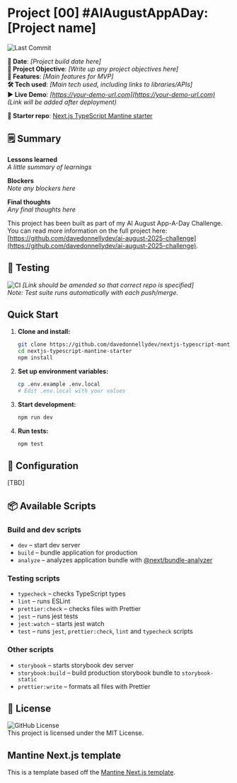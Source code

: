 # Project [00] #AIAugustAppADay: [Project name]

![Last Commit](https://img.shields.io/github/last-commit/davedonnellydev/nextjs-typescript-mantine-starter)  

**📆 Date**: *[Project build date here]*  
**🎯 Project Objective**: *[Write up any project objectives here]*  
**🚀 Features**: *[Main features for MVP]*  
**🛠️ Tech used**: *[Main tech used, including links to libraries/APIs]*  
**▶️ Live Demo**: *[https://your-demo-url.com](https://your-demo-url.com)*  
*(Link will be added after deployment)*  

**🏁 Starter repo**: [Next.js TypeScript Mantine starter](https://github.com/davedonnellydev/nextjs-typescript-mantine-starter)  

## 🗒️ Summary
**Lessons learned**  
*A little summary of learnings*  

**Blockers**  
*Note any blockers here*  

**Final thoughts**  
*Any final thoughts here*  


This project has been built as part of my AI August App-A-Day Challenge. You can read more information on the full project here: [https://github.com/davedonnellydev/ai-august-2025-challenge](https://github.com/davedonnellydev/ai-august-2025-challenge).  

## 🧪 Testing

![CI](https://github.com/davedonnellydev/nextjs-typescript-mantine-starter/actions/workflows/ci.yml/badge.svg) *[Link should be amended so that correct repo is specified]*  
*Note: Test suite runs automatically with each push/merge.*  

## Quick Start

1. **Clone and install:**  
   ```bash
   git clone https://github.com/davedonnellydev/nextjs-typescript-mantine-starter.git
   cd nextjs-typescript-mantine-starter
   npm install
   ```

2. **Set up environment variables:**  
   ```bash
   cp .env.example .env.local
   # Edit .env.local with your values
   ```

3. **Start development:**  
   ```bash
   npm run dev
   ```

4. **Run tests:**  
   ```bash
   npm test
   ```

## 🔧 Configuration

[TBD]


## 📦 Available Scripts
### Build and dev scripts

- `dev` – start dev server  
- `build` – bundle application for production  
- `analyze` – analyzes application bundle with [@next/bundle-analyzer](https://www.npmjs.com/package/@next/bundle-analyzer)  

### Testing scripts

- `typecheck` – checks TypeScript types  
- `lint` – runs ESLint  
- `prettier:check` – checks files with Prettier  
- `jest` – runs jest tests  
- `jest:watch` – starts jest watch  
- `test` – runs `jest`, `prettier:check`, `lint` and `typecheck` scripts  

### Other scripts

- `storybook` – starts storybook dev server  
- `storybook:build` – build production storybook bundle to `storybook-static`  
- `prettier:write` – formats all files with Prettier  


## 📜 License
![GitHub License](https://img.shields.io/github/license/davedonnellydev/nextjs-typescript-mantine-starter)  
This project is licensed under the MIT License.  


## Mantine Next.js template

This is a template based off the [Mantine Next.js template](https://github.com/mantinedev/next-app-template).  